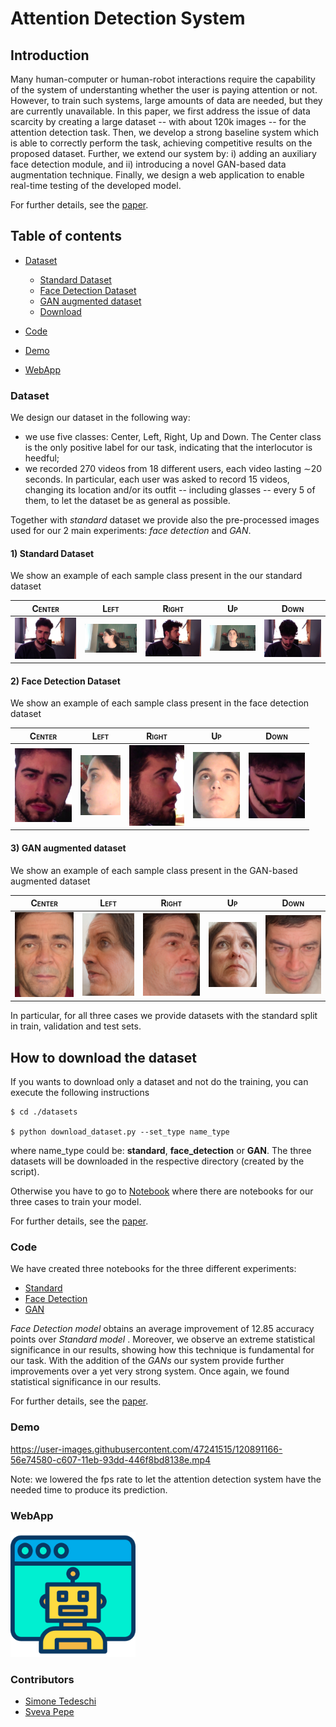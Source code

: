 # Attention Detection System

## Introduction

Many human-computer or human-robot interactions require the capability of the system of understanting whether the user is paying attention or not. However, to train such systems, large amounts of data are needed, but they are currently unavailable. In this paper, we first address the issue of data scarcity by creating a large dataset -- with about 120k images -- for the attention detection task. Then, we develop a strong baseline system which is able to correctly perform the task, achieving competitive results on the proposed dataset. Further, we extend our system by: i) adding an auxiliary face detection module, and ii) introducing a novel GAN-based data augmentation technique.
Finally, we design a web application to enable real-time testing of the developed model.

For further details, see the [paper](./paper/tedeschi-pepe-attention-detection.pdf).

## Table of contents

* [Dataset](#Dataset)
    * [Standard Dataset](#1-Standard-Dataset) 
    * [Face Detection Dataset](#2-Face-Detection-Dataset)
    * [GAN augmented dataset](#3-GAN-augmented-dataset) 
    * [Download](#How-to-download-the-dataset)

* [Code](#Code)

* [Demo](#Demo)

* [WebApp](#App)

### Dataset

We design our dataset in the following way:
- we use five classes: Center, Left, Right, Up and Down.  The Center class is the only positive label for our task, indicating that the interlocutor is heedful;
- we recorded 270 videos from 18 different users, each video lasting &sim;20 seconds. In particular, each user was asked to record 15 videos, changing its location and/or its outfit -- including glasses -- every 5 of them, to let the dataset be as general as possible.

Together with *standard* dataset we provide also the pre-processed images used for our 2 main experiments: *face detection* and *GAN*.

#### **1) Standard Dataset**

We show an example of each sample class present in the our standard dataset

<span style="font-variant:small-caps;">Center</span> |  <span style="font-variant:small-caps;">Left</span> |<span style="font-variant:small-caps;">Right</span> | <span style="font-variant:small-caps;">Up</span> | <span style="font-variant:small-caps;">Down</span> 
:-------------------------:|:-------------------------:|:-------------------------:|:-------------------------:|:-------------------------:|
![](./images/standard/center.jpg)  |  ![](./images/standard/left.jpg) |![](./images/standard/right.jpg) | ![](./images/standard/up.jpg) | ![](./images/standard/down.jpg)  

#### **2) Face Detection Dataset**

We show an example of each sample class present in the face detection dataset

<span style="font-variant:small-caps;">Center</span> |  <span style="font-variant:small-caps;">Left</span> |<span style="font-variant:small-caps;">Right</span> | <span style="font-variant:small-caps;">Up</span> | <span style="font-variant:small-caps;">Down</span> 
:-------------------------:|:-------------------------:|:-------------------------:|:-------------------------:|:-------------------------:|
![](./images/face_detection/center.png)  |  ![](./images/face_detection/left.png) |![](./images/face_detection/right.png) | ![](./images/face_detection/up.png) | ![](./images/face_detection/down.png)  

#### **3) GAN augmented dataset**

We show an example of each sample class present in the GAN-based augmented dataset


<span style="font-variant:small-caps;">Center</span> |  <span style="   font-variant:small-caps;">Left</span> |<span style="font-variant:small-caps;">Right</span> | <span style="font-variant:small-caps;">Up</span> | <span style="font-variant:small-caps;">Down</span> 
:-------------------------:|:-------------------------:|:-------------------------:|:-------------------------:|:-------------------------:|
![](./images/GAN/center.png)  |  ![](./images/GAN/left.png) |![](./images/GAN/right.png) | ![](./images/GAN/up.png) | ![](./images/GAN/down.png)  


In particular, for all three cases we provide datasets with the standard split in train, validation and test sets. 

## How to download the dataset

If you wants to download only a dataset and not do the training, you can execute the following instructions

```
$ cd ./datasets

$ python download_dataset.py --set_type name_type
```

where name_type could be: **standard**, **face_detection** or **GAN**.
The three datasets will be downloaded in the respective directory (created by the script).

Otherwise you have to go to [Notebook](#Code) where there are notebooks for our three cases to train your model.

For further details, see the [paper](./paper/tedeschi-pepe-attention-detection.pdf).

### Code 

We have created three notebooks for the three different experiments:

* [Standard](./notebooks/Attention_Detection_Baseline_Training.ipynb)
* [Face Detection](./notebooks/Attention_Detection_Face_Detection_Training.ipynb)
* [GAN](./notebooks/Attention_Detection_GAN_Training.ipynb)

*Face Detection model* obtains an average improvement of 12.85 accuracy points over  *Standard model* . Moreover, we observe an extreme statistical significance in our results, showing how this technique is fundamental for our task. With the addition of the *GANs* our system provide further improvements over a yet very strong system. Once again, we found statistical significance in our results. 

For further details, see the [paper](./paper/tedeschi-pepe-attention-detection.pdf).

### Demo

https://user-images.githubusercontent.com/47241515/120891166-56e74580-c607-11eb-93dd-446f8bd8138e.mp4

Note: we lowered the fps rate to let the attention detection system have the needed time to produce its prediction.


### WebApp
<a href = "https://sted97.github.io/" onclick="return ! window.open(this.href);">
<img src="./webapp/assets/img/favicon.png" width="200" height="200" /> 
</a>

### Contributors

* [Simone Tedeschi](https://github.com/sted97/)
* [Sveva Pepe](https://github.com/pepes97/)
